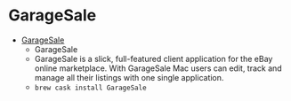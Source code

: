 # GarageSale
- [GarageSale](https://www.iwascoding.com/GarageSale/)
  -  GarageSale
  - GarageSale is a slick, full-featured client application for the eBay online marketplace. With GarageSale Mac users can edit, track and manage all their listings with one single application.
  - `brew cask install GarageSale`
